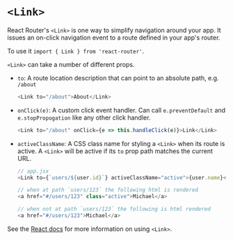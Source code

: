 # `<Link>`

React Router's `<Link>` is one way to simplify navigation around your app.
It issues an on-click navigation event to a route defined in your app's router.

To use it `import { Link } from 'react-router'`.

`<Link>` can take a number of different props.

* `to`: A route location description that can point to an absolute path, e.g. `/about`

  ```js
  <Link to="/about">About</Link>
  ```
* `onClick(e)`: A custom click event handler. Can call `e.preventDefault` and `e.stopPropogation`
like any other click handler.

  ```js
  <Link to="/about" onClick={e => this.handleClick(e)}>Link</Link>
  ```
* `activeClassName`: A CSS class name for styling a `<Link>` when its route is active.
 A `<Link>` will be active if its `to` prop path matches the current URL.

  ```js
  // app.jsx
  <Link to={`users/${user.id}`} activeClassName="active">{user.name}</Link>

  // when at path `users/123` the following html is rendered
  <a href="#/users/123" class="active">Michael</a>

  // when not at path `users/123` the following is html rendered
  <a href="#/users/123">Michael</a>

  ```
See the [React docs](https://github.com/ReactTraining/react-router/blob/master/docs/API.md#link) for more information on using `<Link>`.
